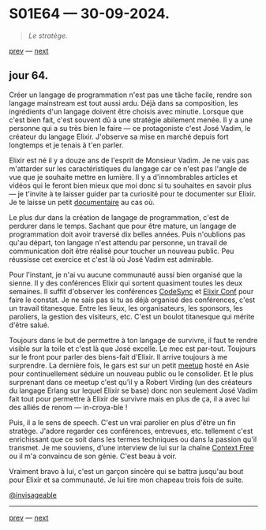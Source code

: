 # S01E64 — 30-09-2024.

> *Le stratège.*

[prev](S01E63-29-09-2024.md) — [next](S01E65-01-10-2024.md)   

## jour 64.

Créer un langage de programmation n'est pas une tâche facile, rendre son langage mainstream est tout aussi ardu. Déjà dans sa composition, les ingrédients d'un langage doivent être choisis avec minutie. Lorsque que c'est bien fait, c'est souvent dû à une stratégie abilement menée. Il y a une personne qui a su très bien le faire — ce protagoniste c'est José Vadim, le créateur du langage Elixir. J'observe sa mise en marché depuis fort longtemps et je tenais à t'en parler.

Elixir est né il y a douze ans de l'esprit de Monsieur Vadim. Je ne vais pas m'attarder sur les caractéristiques du langage car ce n'est pas l'angle de vue que je souhaite mettre en lumière. Il y a d'innombrables articles et vidéos qui le feront bien mieux que moi donc si tu souhaites en savoir plus — je t'invite à te laisser guider par ta curiosité pour te documenter sur Elixir. Je te laisse un petit [documentaire](https://www.youtube.com/watch?v=lxYFOM3UJzo) au cas où.

Le plus dur dans la création de langage de programmation, c'est de perdurer dans le temps. Sachant que pour être mature, un langage de programmation doit avoir traversé dix belles années. Puis n'oublions pas qu'au départ, ton langage n'est attendu par personne, un travail de communication doit être réalisé pour toucher un nouveau public. Peu réussisse cet exercice et c'est là où José Vadim est admirable.

Pour l'instant, je n'ai vu aucune communauté aussi bien organisé que la sienne. Il y des conférences Elixir qui sortent quasiment toutes les deux semaines. Il suffit d'observer les conférences [CodeSync](https://www.youtube.com/@CodeSync/videos) et [Elixir Conf](https://www.youtube.com/@ElixirConf) pour faire le constat. Je ne sais pas si tu as déjà organisé des conférences, c'est un travail titanesque. Entre les lieux, les organisateurs, les sponsors, les paroliers, la gestion des visiteurs, etc. C'est un boulot titanesque qui mérite d'être salué.

Toujours dans le but de permettre à ton langage de survivre, il faut te rendre visible sur la toile et c'est là que José excelle. Le mec est par-tout. Toujours sur le front pour parler des biens-fait d'Elixir. Il arrive toujours à me surprendre. La dernière fois, le gars est sur un petit [meetup](https://www.youtube.com/watch?v=NjzrTShPxiM) hosté en Asie pour continuellement séduire un nouveau public ou le consolider. Et le plus surprenant dans ce meetup c'est qu'il y a Robert Virding (un des créateurs du langage Erlang sur lequel Elixir se base) donc non seulement José Vadim fait tout pour permettre à Elixir de survivre mais en plus de ça, il a avec lui des alliés de renom — in-croya-ble !

Puis, il a le sens de speech. C'est un vrai parolier en plus d'être un fin stratège. J'adore regarder ces conférences, entrevues, etc. tellement c'est enrichissant que ce soit dans les termes techniques ou dans la passion qu'il transmet. Je me souviens, d'une interview de lui sur la chaîne [Context Free](https://www.youtube.com/watch?v=ympW2bPGwDM) ou il m'a convaincu de son génie. C'est beau à voir.

Vraiment bravo à lui, c'est un garçon sincère qui se battra jusqu'au bout pour Elixir et sa communauté. Je lui tire mon chapeau trois fois de suite.

[@invisageable](https://twitter.com/invisageable)   

---

[prev](S01E63-29-09-2024.md) — [next](S01E65-01-10-2024.md)   

